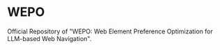 # WEPO
Official Repository of "WEPO: Web Element Preference Optimization for LLM-based Web Navigation".
